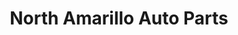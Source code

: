 ---
title: "North Amarillo Auto Parts"
url: /amarillo/north-amarillo-auto-parts/
shop: Autoteile
---